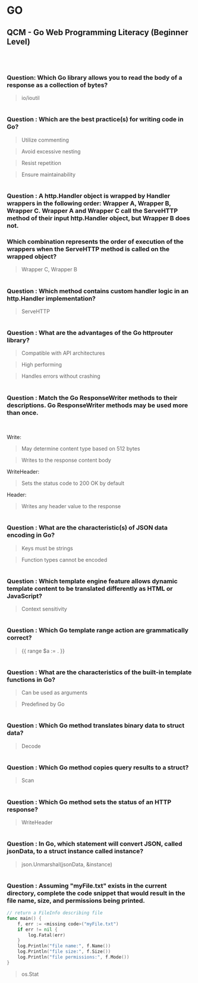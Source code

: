 # GO 

## QCM - Go Web Programming Literacy (Beginner Level)
<br>
<br>


### **Question**: Which Go library allows you to read the body of a response as a collection of bytes?

> io/ioutil


#
### **Question** : Which are the best practice(s) for writing code in Go?

> Utilize commenting

> Avoid excessive nesting

> Resist repetition

> Ensure maintainability


#
### **Question** : A http.Handler object is wrapped by Handler wrappers in the following order: Wrapper A, Wrapper B, Wrapper C. Wrapper A and Wrapper C call the ServeHTTP method of their input http.Handler object, but Wrapper B does not.
### Which combination represents the order of execution of the wrappers when the ServeHTTP method is called on the wrapped object?

> Wrapper C, Wrapper B


#
### **Question** : Which method contains custom handler logic in an http.Handler implementation?

> ServeHTTP


#
### **Question** : What are the advantages of the Go httprouter library?

> Compatible with API architectures

> High performing

> Handles errors without crashing


#
### **Question** : Match the Go ResponseWriter methods to their descriptions. Go ResponseWriter methods may be used more than once.

<br>

Write: 
> May determine content type based on 512 bytes

> Writes to the response content body

WriteHeader:
> Sets the status code to 200 OK by default

Header: 
> Writes any header value to the response


#
### **Question** :  What are the characteristic(s) of JSON data encoding in Go?

> Keys must be strings

> Function types cannot be encoded


#
### **Question** : Which template engine feature allows dynamic template content to be translated differently as HTML or JavaScript?

> Context sensitivity


#
### **Question** : Which Go template range action are grammatically correct?

> {{ range $a := . }}


#
### **Question** : What are the characteristics of the built-in template functions in Go?

> Can be used as arguments

> Predefined by Go


#
### **Question** : Which Go method translates binary data to struct data?

> Decode


#
### **Question** : Which Go method copies query results to a struct?

> Scan


#
### **Question** : Which Go method sets the status of an HTTP response?

> WriteHeader


#
### **Question** : In Go, which statement will convert JSON, called jsonData, to a struct instance called instance?

> json.Unmarshal(jsonData, &instance)


#
### **Question** : Assuming "myFile.txt" exists in the current directory, complete the code snippet that would result in the file name, size, and permissions being printed.

```go
// return a FileInfo describing file
func main() {
	f, err := <missing code>("myFile.txt")
	if err != nil {
		log.Fatal(err)
	}
	log.Println("file name:", f.Name())
	log.Println("file size:", f.Size())
	log.Println("file permissions:", f.Mode())
}
```

> os.Stat